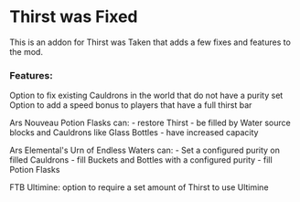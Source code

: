 # Thirst was Fixed

This is an addon for Thirst was Taken that adds a few fixes and features to the mod.

### Features:
Option to fix existing Cauldrons in the world that do not have a purity set
Option to add a speed bonus to players that have a full thirst bar

Ars Nouveau Potion Flasks can:
    - restore Thirst
    - be filled by Water source blocks and Cauldrons like Glass Bottles
    - have increased capacity

Ars Elemental's Urn of Endless Waters can:
    - Set a configured purity on filled Cauldrons
    - fill Buckets and Bottles with a configured purity
    - fill Potion Flasks

FTB Ultimine: option to require a set amount of Thirst to use Ultimine